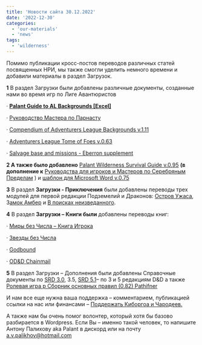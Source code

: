 ```yaml
---
title: 'Новости сайта 30.12.2022'
date: '2022-12-30'
categories:
  - 'our-materials'
  - 'news'
tags:
  - 'wilderness'
---
```


Помимо публикации кросс-постов переводов различных статей посвященных НРИ, мы также смогли уделить немного времени и добавили материалы в раздел Загрузок.

**1** В раздел Загрузки были добавлены различные документы, созданные нами во время игр по Лиге Авантюристов

· [**Palant Guide to AL Backgrounds \[Excel\]**](https://cyborgsandmages.com/download/palant-guide-to-al-backgrounds-excel/)

· [Руководство Мастера по Парнасту](https://cyborgsandmages.com/download/rukovodstvo-mastera-po-parnastu/)

· [Compendium of Adventurers League Backgrounds v.1.11](https://cyborgsandmages.com/download/compendium-of-adventurers-league-backgrounds/)

· [Adventurers League Tome of Foes v.0.63](https://cyborgsandmages.com/download/adventurers-league-tome-of-foes/)

· [Salvage base and missions - Eberron supplement](https://cyborgsandmages.com/download/salvage-base-and-missions-eberron-supplement/)

**2 А также было добавлено** [Palant Wilderness Survival Guide v.0.95](https://cyborgsandmages.com/download/palant-wilderness-survival-guide/) **(в дополнение к** [Руководства для игроков и Мастеров по Серебряным Пределам](https://cyborgsandmages.com/2022/07/deadly-marches/) ) и [шаблон для Microsoft Word v.0.75](https://cyborgsandmages.com/download/palant-word-template/)

**3** В раздел **Загрузки - Приключения** были добавлены переводы трех модулей для первой редакции Подземелий и Драконов: [Остров Ужаса](https://cyborgsandmages.com/download/x1-isle-of-dread-ostrov-uzhasa/), З[амок Амбер](https://cyborgsandmages.com/download/x2-castle-amber-zamok-amber/) и [В поисках неизведанного](https://cyborgsandmages.com/download/b1-in-search-of-unknown-v-poiskah-neizvedannogo/).

**4** В раздел **Загрузки – Книги были** добавлены переводы книг:

· [Миры без Числа – Книга Игрока](https://cyborgsandmages.com/download/worlds-without-number-player-book-free/)

· [Звезды без Числа](https://cyborgsandmages.com/download/stars-without-number-free/)

· [Godbound](https://cyborgsandmages.com/download/godbound-free/)

· [OD&D Chainmail](https://cyborgsandmages.com/download/original-dd-chainmail/)

**5** В раздел Загрузки – Дополнения были добавлены Справочные документы по [SRD 3.0](https://cyborgsandmages.com/download/srd-3-0/), 3.5, [SRD 5.1](https://cyborgsandmages.com/download/srd-5-1/)– по 3 и 5 редакциям D&D а также [Ролевая игра р Сборник основных правил (0.82) Pathifner](https://cyborgsandmages.com/download/rolevaya-igra-r-sbornik-osnovnyh-pravil-0-82/)

И нам все еще нужна ваша поддержка – комментарием, публикацией ссылки на нас или финансами – [Поддержать Киборгоа и Чародеев.](https://cyborgsandmages.com/support-us/)

А также нам бы очень помог волонтер, который хотя бы базово разбирается в Wordpress. Если Вы – именно такой человек, то напишите Антону Палихову aka Palant в дискорд или на почту [a.v.palikhov@hotmail.com](mailto:a.v.palikhov@hotmail.com)
